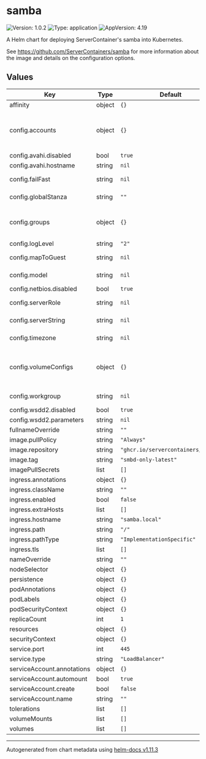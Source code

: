 # samba

![Version: 1.0.2](https://img.shields.io/badge/Version-1.0.2-informational?style=flat-square) ![Type: application](https://img.shields.io/badge/Type-application-informational?style=flat-square) ![AppVersion: 4.19](https://img.shields.io/badge/AppVersion-4.19-informational?style=flat-square)

A Helm chart for deploying ServerContainer's samba into Kubernetes.

See https://github.com/ServerContainers/samba for more information about the image and details on the configuration options.

## Values

| Key | Type | Default | Description |
|-----|------|---------|-------------|
| affinity | object | `{}` |  |
| config.accounts | object | `{}` | Create user accounts on the container OS and Samba. Each map entry should be the name of the user as the key, and values of `password`, `uid` (optional), and `groups` (optional) |
| config.avahi.disabled | bool | `true` |  |
| config.avahi.hostname | string | `nil` |  |
| config.failFast | string | `nil` | immediately fail the container start if user/group creation fails |
| config.globalStanza | string | `""` | Set configuration values in the Global section of smb.conf |
| config.groups | object | `{}` | Create group accounts on the container OS and Samba. Each map entry should be the name of the group as the key, and the value of `gid` as the value. |
| config.logLevel | string | `"2"` | Set the log level for Samba, the default is 2 |
| config.mapToGuest | string | `nil` | Set the Map to Guest user for Samba, the default is "Bad User" |
| config.model | string | `nil` | Set the model icon for Samba in the finder, the default is "TimeCapsule" |
| config.netbios.disabled | bool | `true` |  |
| config.serverRole | string | `nil` | Set the server role for Samba, the default is "standalone" |
| config.serverString | string | `nil` | Set the server string for Samba, the default is "Samba Server" |
| config.timezone | string | `nil` | Set the timezone string for the container, the default is UTC |
| config.volumeConfigs | object | `{}` | Create volume configurations in the smb.conf. See https://github.com/ServerContainers/samba?tab=readme-ov-file#environment-variables-and-defaults for details |
| config.workgroup | string | `nil` | Set the workgroup for Samba, the default is "WORKGROUP" |
| config.wsdd2.disabled | bool | `true` |  |
| config.wsdd2.parameters | string | `nil` |  |
| fullnameOverride | string | `""` |  |
| image.pullPolicy | string | `"Always"` |  |
| image.repository | string | `"ghcr.io/servercontainers/samba"` |  |
| image.tag | string | `"smbd-only-latest"` |  |
| imagePullSecrets | list | `[]` |  |
| ingress.annotations | object | `{}` |  |
| ingress.className | string | `""` |  |
| ingress.enabled | bool | `false` |  |
| ingress.extraHosts | list | `[]` |  |
| ingress.hostname | string | `"samba.local"` |  |
| ingress.path | string | `"/"` |  |
| ingress.pathType | string | `"ImplementationSpecific"` |  |
| ingress.tls | list | `[]` |  |
| nameOverride | string | `""` |  |
| nodeSelector | object | `{}` |  |
| persistence | object | `{}` |  |
| podAnnotations | object | `{}` |  |
| podLabels | object | `{}` |  |
| podSecurityContext | object | `{}` |  |
| replicaCount | int | `1` |  |
| resources | object | `{}` |  |
| securityContext | object | `{}` |  |
| service.port | int | `445` |  |
| service.type | string | `"LoadBalancer"` |  |
| serviceAccount.annotations | object | `{}` |  |
| serviceAccount.automount | bool | `true` |  |
| serviceAccount.create | bool | `false` |  |
| serviceAccount.name | string | `""` |  |
| tolerations | list | `[]` |  |
| volumeMounts | list | `[]` |  |
| volumes | list | `[]` |  |

----------------------------------------------
Autogenerated from chart metadata using [helm-docs v1.11.3](https://github.com/norwoodj/helm-docs/releases/v1.11.3)
